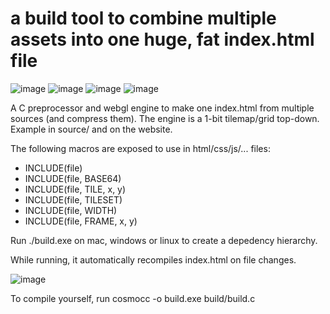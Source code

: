 # a build tool to combine multiple assets into one huge, fat index.html file

![image](https://github.com/user-attachments/assets/53a3be5c-8a1c-461b-abf0-9ff94503c43a)
![image](https://github.com/user-attachments/assets/d8f5d2bf-0807-4b77-a575-493ce48155f6)
![image](https://github.com/user-attachments/assets/93ab5123-034d-4da2-8135-5f2518edab44)
![image](https://github.com/user-attachments/assets/51e716da-0ffd-4e35-a987-990e8cd956d3)


A C preprocessor and webgl engine to make one index.html from multiple sources (and compress them).
The engine is a 1-bit tilemap/grid top-down. Example in source/ and on the website.

The following macros are exposed to use in html/css/js/... files:

 - INCLUDE(file)
 - INCLUDE(file, BASE64)
 - INCLUDE(file, TILE, x, y)
 - INCLUDE(file, TILESET) 
 - INCLUDE(file, WIDTH)
 - INCLUDE(file, FRAME, x, y)

Run ./build.exe on mac, windows or linux to create a depedency hierarchy.

While running, it automatically recompiles index.html on file changes.

![image](https://github.com/user-attachments/assets/be9c5467-4ec4-479b-b714-3efd5864392f)

To compile yourself, run cosmocc -o build.exe build/build.c
